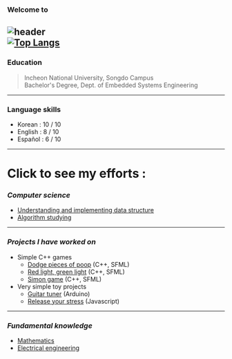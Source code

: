 <!--
**vacu9708/vacu9708** is a ✨ _special_ ✨ repository because its `README.md` (this file) appears on your GitHub profile.

Here are some ideas to get you started:

- 🔭 I’m currently working on ...
- 🌱 I’m currently learning ...
- 👯 I’m looking to collaborate on ...
- 🤔 I’m looking for help with ...
- 💬 Ask me about ...
- 📫 How to reach me: ...
- 😄 Pronouns: ...
- ⚡ Fun fact: ...
-->

### Welcome to<br/>

![header](https://capsule-render.vercel.app/api?type=wave&color=auto&height=300&section=header&text=Youngsik's%20efforts&fontSize=90)<br/>
[![Top Langs](https://github-readme-stats.vercel.app/api/top-langs/?username=vacu9708)](https://github.com/anuraghazra/github-readme-stats)
---
### Education
>Incheon National University, Songdo Campus<br/>
>Bachelor's Degree, Dept. of Embedded Systems Engineering
---
### Language skills
* Korean : 10 / 10
* English : 8 / 10
* Español : 6 / 10
---
# Click to see my efforts :
### *Computer science*
* [Understanding and implementing data structure](https://github.com/vacu9708/Data-structure)
* [Algorithm studying](https://github.com/vacu9708/Algorithm-studying)
---
### *Projects I have worked on*
* Simple C++ games
  * [Dodge pieces of poop](https://github.com/vacu9708/Dodge-pieces-of-poop) (C++, SFML)
  * [Red light, green light](https://github.com/vacu9708/https://github.com/vacu9708/Red-light-green-light) (C++, SFML)
  * [Simon game](https://github.com/vacu9708/Simon-game) (C++, SFML)
* Very simple toy projects
  * [Guitar tuner](https://github.com/vacu9708/Guitar-tuner) (Arduino)
  * [Release your stress](https://github.com/vacu9708/Release-your-stress) (Javascript)
---
### *Fundamental knowledge*
* [Mathematics](https://github.com/vacu9708/Mathematics)
* [Electrical engineering](https://github.com/vacu9708/Electrical-engineering)
